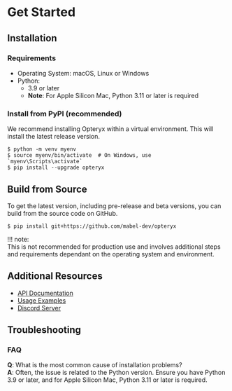 # Get Started

## Installation

### Requirements

- Operating System: macOS, Linux or Windows
- Python:
    - 3.9 or later
    - **Note**: For Apple Silicon Mac, Python 3.11 or later is required

### Install from PyPI (recommended)

We recommend installing Opteryx within a virtual environment. This will install the latest release version.

~~~console
$ python -m venv myenv
$ source myenv/bin/activate  # On Windows, use `myenv\Scripts\activate`
$ pip install --upgrade opteryx
~~~

## Build from Source

To get the latest version, including pre-release and beta versions, you can build from the source code on GitHub.

~~~console
$ pip install git+https://github.com/mabel-dev/opteryx
~~~

!!! note:  
    This is not recommended for production use and involves additional steps and requirements dependant on the operating system and environment.

## Additional Resources

- [API Documentation](../python-client/)
- [Usage Examples](https://github.com/mabel-dev/opteryx#examples)
- [Discord Server](https://discord.gg/qpv2tr989x)

## Troubleshooting

### FAQ

**Q**: What is the most common cause of installation problems?   
**A**: Often, the issue is related to the Python version. Ensure you have Python 3.9 or later, and for Apple Silicon Mac, Python 3.11 or later is required.
